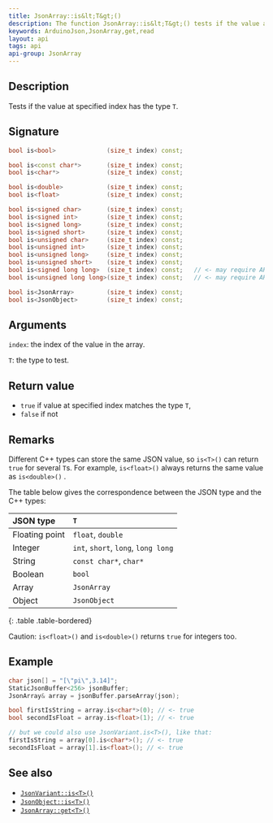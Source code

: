 ```yaml
---
title: JsonArray::is&lt;T&gt;()
description: The function JsonArray::is&lt;T&gt;() tests if the value at specified index has the type T.
keywords: ArduinoJson,JsonArray,get,read
layout: api
tags: api
api-group: JsonArray
---
```


## Description

Tests if the value at specified index has the type `T`.

## Signature

```c++
bool is<bool>              (size_t index) const;

bool is<const char*>       (size_t index) const;
bool is<char*>             (size_t index) const;

bool is<double>            (size_t index) const;
bool is<float>             (size_t index) const;

bool is<signed char>       (size_t index) const;
bool is<signed int>        (size_t index) const;
bool is<signed long>       (size_t index) const;
bool is<signed short>      (size_t index) const;
bool is<unsigned char>     (size_t index) const;
bool is<unsigned int>      (size_t index) const;
bool is<unsigned long>     (size_t index) const;
bool is<unsigned short>    (size_t index) const;
bool is<signed long long>  (size_t index) const;   // <- may require ARDUINOJSON_USE_LONG_LONG
bool is<unsigned long long>(size_t index) const;   // <- may require ARDUINOJSON_USE_LONG_LONG

bool is<JsonArray>         (size_t index) const;
bool is<JsonObject>        (size_t index) const;
```

## Arguments

`index`: the index of the value in the array.

`T`: the type to test.

## Return value

* `true` if value at specified index matches the type `T`,
* `false` if not

## Remarks

Different C++ types can store the same JSON value, so `is<T>()` can return `true` for several `T`s. For example, `is<float>()` always returns the same value as `is<double>()` .

The table below gives the correspondence between the JSON type and the C++ types:

| JSON type      | `T`                                 |
|:---------------|:------------------------------------|
| Floating point | `float`, `double`                   |
| Integer        | `int`, `short`, `long`, `long long` |
| String         | `const char*`, `char*`              |
| Boolean        | `bool`                              |
| Array          | `JsonArray`                         |
| Object         | `JsonObject`                        |
{: .table .table-bordered}

Caution: `is<float>()` and `is<double>()` returns `true` for integers too.

## Example

```c++
char json[] = "[\"pi\",3.14]";
StaticJsonBuffer<256> jsonBuffer;
JsonArray& array = jsonBuffer.parseArray(json);

bool firstIsString = array.is<char*>(0); // <- true
bool secondIsFloat = array.is<float>(1); // <- true

// but we could also use JsonVariant.is<T>(), like that:
firstIsString = array[0].is<char*>(); // <- true
secondIsFloat = array[1].is<float>(); // <- true
```

## See also

* [`JsonVariant::is<T>()`]({{site.baseurl}}/api/jsonvariant/is/)
* [`JsonObject::is<T>()`]({{site.baseurl}}/api/jsonobject/is/)
* [`JsonArray::get<T>()`]({{site.baseurl}}/api/jsonarray/get/)

